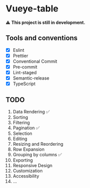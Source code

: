 # Vueye-table

:warning: **This project is still in development.**

## Tools and conventions

-   [x] Eslint
-   [x] Prettier
-   [x] Conventional Commit
-   [x] Pre-commit
-   [x] Lint-staged
-   [x] Semantic-release
-   [x] TypeScript

## TODO

1. Data Rendering ✅
2. Sorting
3. Filtering
4. Pagination ✅
5. Selection
6. Editing
7. Resizing and Reordering
8. Row Expansion
9. Grouping by columns ✅
10. Exporting
11. Responsive Design
12. Customization
13. Accessibility
14. ...
